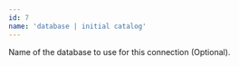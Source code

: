 ```yaml
---
id: 7
name: 'database | initial catalog'
---
```

Name of the database to use for this connection (Optional).
